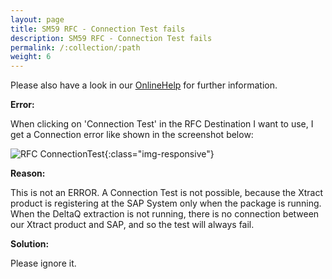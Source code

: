 ```yaml
---
layout: page
title: SM59 RFC - Connection Test fails
description: SM59 RFC - Connection Test fails
permalink: /:collection/:path
weight: 6
---
```


Please also have a look in our [OnlineHelp](https://help.theobald-software.com/en/) for further information.

**Error:**

When clicking on 'Connection Test' in the RFC Destination I want to use, I get a Connection error like shown in the screenshot below:


![RFC ConnectionTest](/img/contents/RFC-ConnectionTest.png){:class="img-responsive"}


**Reason:**

This is not an ERROR. A Connection Test is not possible, because the Xtract product is registering at the SAP System only when the package is running. 
When the DeltaQ extraction is not running, there is no connection between our Xtract product and SAP, and so the test will always fail.


**Solution:**

Please ignore it.
